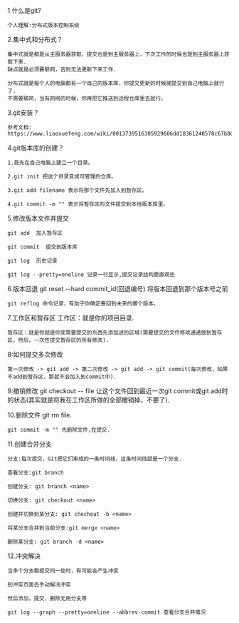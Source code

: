 1.什么是git?

	个人理解:分布式版本控制系统

2.集中式和分布式？

	集中式就是都是从主服务器获取，提交也是到主服务器上，下次工作的时候也是到主服务器上获取下来.
	缺点就是必须要联网，否则无法更新下来工作.

	分布式就是每个人的电脑都有一个自己的版本库，你提交更新的时候就提交到自己电脑上就行了.
	不需要联网，当有网络的时候，你再把它推送到远程仓库里去就行。
		
3.git安装？

	参考文档:
	https://www.liaoxuefeng.com/wiki/0013739516305929606dd18361248578c67b8067c8c017b000/00137396287703354d8c6c01c904c7d9ff056ae23da865a000

4.git版本库的创建？

	1.首先在自己电脑上建立一个目录。

	2.git init 把这个目录变成可管理的仓库。

	3.git add filename 表示将那个文件先加入到暂存区。

	4.git commit -m "" 表示将暂存区的文件提交到本地版本库里。

5.修改版本文件并提交

	git add  加入暂存区

	git commit  提交到版本库

	git log  历史记录

	git log --pretty=oneline 记录一行显示,提交记录结构更直观些
6.版本回退
	git reset --hard commit_id(回退编号) 将版本回退到那个版本号之前

	git reflog 命令记录，有助于你确定要回到未来的哪个版本。

	
7.工作区和暂存区
	工作区：就是你的项目目录.

	暂存区：就是你就是你奖需要提交的东西先添加进的区域(需要提交的文件修改通通放到暂存区，然后，一次性提交暂存区的所有修改).

8:如何提交多次修改

	第一次修改 -> git add -> 第二次修改 -> git add -> git commit(每次修改，如果不add到暂存区，那就不会加入到commit中).

9:撤销修改
	git checkout -- file 让这个文件回到最近一次git commit或git add时的状态(其实就是将我在工作区所做的全部撤销掉，不要了).

10.删除文件
	git rm file. 

	git commit -m "" 先删除文件,在提交.

11.创建合并分支

	分支:每次提交，Git把它们串成的一条时间线，这条时间线就是一个分支.

	查看分支:git branch

	创建分支: git branch <name> 

	切换分支: git checkout <name>

	创建并切换到某分支: git chechout -b <name>

	将某分支合并到当前分支:git merge <name>

	删除某分支: git branch -d <name>


12.冲突解决

	当多个分支都提交同一处时，有可能会产生冲突

	到冲突页面去手动解决冲突

	然后添加，提交，删除无用分支等

	git log --graph --pretty=oneline --abbrev-commit 查看分支合并情况
	




